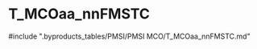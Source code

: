 # T_MCOaa_nnFMSTC

<!-- ATTENTION : Ne pas supprimer ou modifier la ligne ci-dessous -->
#include ".byproducts_tables/PMSI/PMSI MCO/T_MCOaa_nnFMSTC.md"
<!-- ATTENTION : Ne pas supprimer ou modifier la ligne ci-dessus -->
